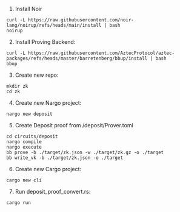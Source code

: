 1) Install Noir
```
curl -L https://raw.githubusercontent.com/noir-lang/noirup/refs/heads/main/install | bash
noirup
```

2) Install Proving Backend:
```
curl -L https://raw.githubusercontent.com/AztecProtocol/aztec-packages/refs/heads/master/barretenberg/bbup/install | bash
bbup
```

3) Create new repo:
```
mkdir zk
cd zk
```

4) Create new Nargo project:
```
nargo new deposit
```

5) Create Deposit proof from /deposit/Prover.toml
```
cd circuits/deposit
nargo compile
nargo execute
bb prove -b ./target/zk.json -w ./target/zk.gz -o ./target  
bb write_vk -b ./target/zk.json -o ./target
```

6) Create new Cargo project:
```
cargo new cli
```

7) Run deposit_proof_convert.rs:
```
cargo run
```


